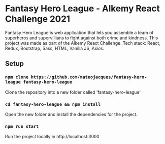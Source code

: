 # Fantasy Hero League - Alkemy React Challenge 2021

Fantasy Hero League is web application that lets you assemble a team of superheros and supervillians to fight against both crime and kindness. This project was made as part of the Alkemy React Challenge.
Tech stack: React, Redux, Bootstrap, Sass, HTML, Vanilla JS, Axios.

## Setup

### `npm clone https://github.com/mateojacques/fantasy-hero-league fantasy-hero-league`

Clone the repository into a new folder called 'fantasy-hero-league'

### `cd fantasy-hero-league && npm install`

Open the new folder and install the dependencies for the project.

### `npm run start`

Run the project locally in http://localhost:3000
